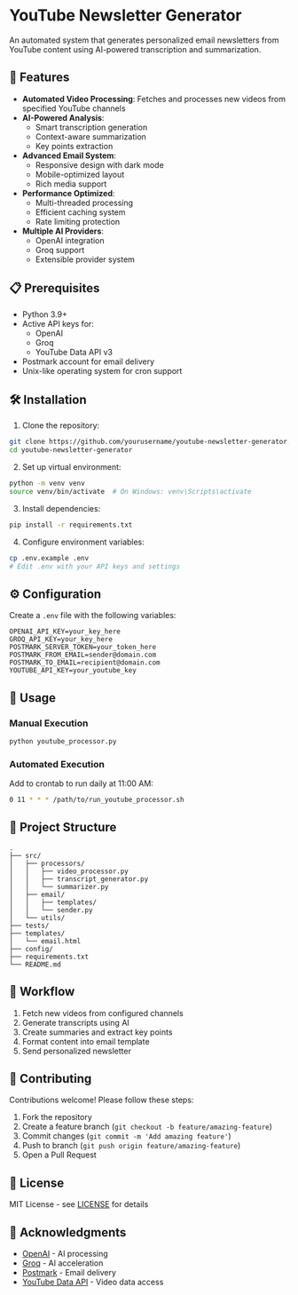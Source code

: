 # YouTube Newsletter Generator

An automated system that generates personalized email newsletters from YouTube content using AI-powered transcription and summarization.

## 🚀 Features

- **Automated Video Processing**: Fetches and processes new videos from specified YouTube channels
- **AI-Powered Analysis**: 
  - Smart transcription generation
  - Context-aware summarization
  - Key points extraction
- **Advanced Email System**:
  - Responsive design with dark mode
  - Mobile-optimized layout
  - Rich media support
- **Performance Optimized**:
  - Multi-threaded processing
  - Efficient caching system
  - Rate limiting protection
- **Multiple AI Providers**:
  - OpenAI integration
  - Groq support
  - Extensible provider system

## 📋 Prerequisites

- Python 3.9+
- Active API keys for:
  - OpenAI
  - Groq
  - YouTube Data API v3
- Postmark account for email delivery
- Unix-like operating system for cron support

## 🛠 Installation

1. Clone the repository:
```bash
git clone https://github.com/yourusername/youtube-newsletter-generator.git
cd youtube-newsletter-generator
```

2. Set up virtual environment:
```bash
python -m venv venv
source venv/bin/activate  # On Windows: venv\Scripts\activate
```

3. Install dependencies:
```bash
pip install -r requirements.txt
```

4. Configure environment variables:
```bash
cp .env.example .env
# Edit .env with your API keys and settings
```

## ⚙️ Configuration

Create a `.env` file with the following variables:

```env
OPENAI_API_KEY=your_key_here
GROQ_API_KEY=your_key_here
POSTMARK_SERVER_TOKEN=your_token_here
POSTMARK_FROM_EMAIL=sender@domain.com
POSTMARK_TO_EMAIL=recipient@domain.com
YOUTUBE_API_KEY=your_youtube_key
```

## 📝 Usage

### Manual Execution

```bash
python youtube_processor.py
```

### Automated Execution

Add to crontab to run daily at 11:00 AM:
```bash
0 11 * * * /path/to/run_youtube_processor.sh
```

## 📁 Project Structure

```
.
├── src/
│   ├── processors/
│   │   ├── video_processor.py
│   │   ├── transcript_generator.py
│   │   └── summarizer.py
│   ├── email/
│   │   ├── templates/
│   │   └── sender.py
│   └── utils/
├── tests/
├── templates/
│   └── email.html
├── config/
├── requirements.txt
└── README.md
```

## 🔄 Workflow

1. Fetch new videos from configured channels
2. Generate transcripts using AI
3. Create summaries and extract key points
4. Format content into email template
5. Send personalized newsletter

## 🤝 Contributing

Contributions welcome! Please follow these steps:

1. Fork the repository
2. Create a feature branch (`git checkout -b feature/amazing-feature`)
3. Commit changes (`git commit -m 'Add amazing feature'`)
4. Push to branch (`git push origin feature/amazing-feature`)
5. Open a Pull Request

## 📄 License

MIT License - see [LICENSE](LICENSE) for details

## 🙏 Acknowledgments

- [OpenAI](https://openai.com) - AI processing
- [Groq](https://groq.com) - AI acceleration
- [Postmark](https://postmarkapp.com) - Email delivery
- [YouTube Data API](https://developers.google.com/youtube/v3) - Video data access